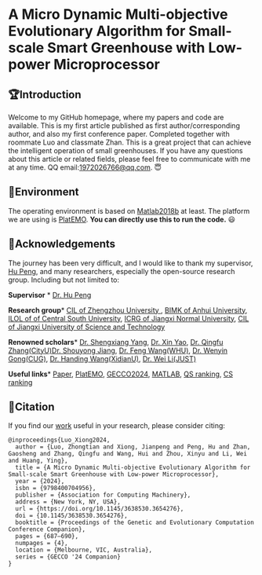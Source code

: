 A Micro Dynamic Multi-objective Evolutionary Algorithm for Small-scale Smart Greenhouse with Low-power Microprocessor
======
🏆Introduction
-------
Welcome to my GitHub homepage, where my papers and code are available. 
This is my first article published as first author/corresponding author, and also my first conference paper. Completed together with roommate Luo and classmate Zhan. 
This is a great project that can achieve the intelligent operation of small greenhouses.
If you have any questions about this article or related fields, please feel free to communicate with me at any time. QQ email:1972026766@qq.com. 😇

🥳Environment
---
The operating environment is based on [Matlab2018b](https://www.mathworks.com/) at least. 
The platform we are using is [PlatEMO](https://github.com/BIMK/PlatEMO). 
__You can directly use this to run the code.__ 😃

🦁Acknowledgements
---
The journey has been very difficult, and I would like to thank my supervisor, [Hu Peng](https://whuph.github.io/index.html), and many researchers, especially the open-source research group.
Including but not limited to:

 __Supervisor__ *  [Dr. Hu Peng](https://whuph.github.io/index.html)
 
 __Research group__*  [CIL of Zhengzhou University ](https://www5.zzu.edu.cn/cilab/index.htm), [BIMK of Anhui University](https://github.com/BIMK), [ILOL of of Central South University](https://intleo.csu.edu.cn/index.html), [ICRG of Jiangxi Normal University](https://xyzhoujx.github.io/index.html#/), [CIL of Jiangxi University of Science and Technology](https://cilab.jxust.edu.cn/index.htm)
 
 __Renowned scholars__*  [Dr. Shengxiang Yang](https://www.tech.dmu.ac.uk/%7Esyang/index.html), [Dr. Xin Yao](https://cse.sustech.edu.cn/faculty/~xiny/), [Dr. Qingfu Zhang(CityU)](https://www.cs.cityu.edu.hk/~qzhan7/index.html)[Dr. Shouyong Jiang](https://chang88ye.github.io/homepage/), [Dr. Feng Wang(WHU)](https://fengwangwhu.github.io/), [Dr. Wenyin Gong(CUG)](https://wewnyin.github.io/wenyingong/chs.htm), [Dr. Handing Wang(XidianU)](https://github.com/HandingWang), [Dr. Wei Li(JUST)](https://weilijxust.github.io/)
 
 __Useful links__*  [Paper](https://dl.acm.org/doi/10.1145/3638530.3654276), [PlatEMO](https://github.com/BIMK/PlatEMO), [GECCO2024](https://gecco-2024.sigevo.org/), [MATLAB](https://www.mathworks.com/products/matlab.html), [QS ranking](https://www.qschina.cn/), [CS ranking](https://csrankings.org/)
 
🎊Citation
-----
If you find our [work](https://dl.acm.org/doi/10.1145/3638530.3654276) useful in your research, please consider citing:
```
@inproceedings{Luo_Xiong2024,
  author = {Luo, Zhongtian and Xiong, Jianpeng and Peng, Hu and Zhan, Gaosheng and Zhang, Qingfu and Wang, Hui and Zhou, Xinyu and Li, Wei and Huang, Ying},
  title = {A Micro Dynamic Multi-objective Evolutionary Algorithm for Small-scale Smart Greenhouse with Low-power Microprocessor},
  year = {2024},
  isbn = {9798400704956},
  publisher = {Association for Computing Machinery},
  address = {New York, NY, USA},
  url = {https://doi.org/10.1145/3638530.3654276},
  doi = {10.1145/3638530.3654276},
  booktitle = {Proceedings of the Genetic and Evolutionary Computation Conference Companion},
  pages = {687–690},
  numpages = {4},
  location = {Melbourne, VIC, Australia},
  series = {GECCO '24 Companion}
}
